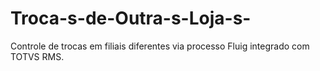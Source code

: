 # Troca-s-de-Outra-s-Loja-s-
Controle de trocas em filiais diferentes via processo Fluig integrado com TOTVS RMS.
